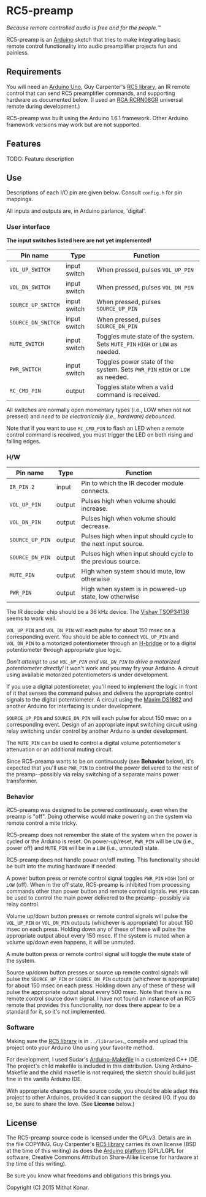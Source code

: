 RC5-preamp
==========
_Because remote controlled audio is free and for the people.™_

RC5-preamp is an [Arduino](http://www.arduino.cc) sketch that tries to make integrating basic remote control functionality into audio preamplifier projects fun and 
painless.

Requirements
------------
You will need an [Arduino Uno](http://www.arduino.cc/en/Main/arduinoBoardUno), 
Guy Carpenter's [RC5 library](https://github.com/guyc/RC5), an IR remote 
control that can send RC5 preamplifier commands, and supporting hardware as 
documented below. (I used an 
[RCA RCRN08GR](http://www.rcaaudiovideo.com/remotes/6-8-devices/?sku=RCRN08GR) 
universal remote during development.)

RC5-preamp was built using the Arduino 1.6.1 framework. Other Arduino framework versions may work but are not supported.

Features
--------
TODO: Feature description

Use
-----
Descriptions of each I/O pin are given below. Consult `config.h` for pin
mappings. 

All inputs and outputs are, in Arduino parlance, 'digital'.

### User interface

**The input switches listed here are not yet implemented!**

Pin name           | Type         | Function
------------------ | ------------ | -------------------------------
`VOL_UP_SWITCH`    | input switch | When pressed, pulses `VOL_UP_PIN`
`VOL_DN_SWITCH`    | input switch | When pressed, pulses `VOL_DN_PIN`
`SOURCE_UP_SWITCH` | input switch | When pressed, pulses `SOURCE_UP_PIN`
`SOURCE_DN_SWITCH` | input switch | When pressed, pulses `SOURCE_DN_PIN`
`MUTE_SWITCH`      | input switch | Toggles mute state of the system. Sets `MUTE_PIN` `HIGH` or `LOW` as needed.
`PWR_SWITCH`       | input switch | Toggles power state of the system. Sets `PWR_PIN` `HIGH` or `LOW` as needed.
`RC_CMD_PIN`       | output       | Toggles state when a valid command is received.

All switches are normally open momentary types (i.e., LOW when not not pressed) 
and _need to be electronically (i.e., hardware) debounced_.

Note that if you want to use `RC_CMD_PIN` to flash an LED when a remote control 
command is received, you must trigger the LED on both rising and falling edges.

### H/W

Pin name           | Type   | Function
------------------ | ------ | -------------------------------
`IR_PIN 2`         | input  | Pin to which the IR decoder module connects.
`VOL_UP_PIN`       | output | Pulses high when volume should increase.
`VOL_DN_PIN`       | output | Pulses high when volume should decrease.
`SOURCE_UP_PIN`    | output | Pulses high when input should cycle to the next input source.
`SOURCE_DN_PIN`    | output | Pulses high when input should cycle to the previous source.
`MUTE_PIN`         | output | High when system should mute, low otherwise
`PWR_PIN`          | output | High when system is in powered-up state, low otherwise

The IR decoder chip should be a 36 kHz
device. The [Vishay TSOP34136](http://www.vishay.com/docs/82490/tsop321.pdf)
seems to work well.

`VOL_UP_PIN` and `VOL_DN_PIN` will each pulse for about 150 msec on a 
corresponding event. You should be able to connect `VOL_UP_PIN` and 
`VOL_DN_PIN` to a motorized potentiometer through an 
[H-bridge](http://en.wikipedia.org/wiki/H_bridge) or to a digital 
potentiometer through appropriate glue logic.

_Don't attempt to use `VOL_UP_PIN` and `VOL_DN_PIN` to drive a motorized 
potentiometer directly!_ It won't work and you may fry your Arduino. A circuit 
using available motorized potentiometers is under development.

If you use a digital potentiometer, you'll need to implement the logic in front
of it that senses the command pulses and delivers the appropriate control
signals to the digital potentiometer. A circuit using the
[Maxim DS1882](http://www.maximintegrated.com/en/products/analog/data-converters/digital-potentiometers/DS1882.html/tb_tab0)
and another Arduino for interfacing is under development.

`SOURCE_UP_PIN` and `SOURCE_DN_PIN` will each pulse for about 150 msec on a
corresponding event. Design of an appropriate input switching circuit using 
relay switching under control by another Arduino is under development.

The `MUTE_PIN` can be used to control a digital volume potentiometer's 
attenuation or an additional muting circuit.

Since RC5-preamp wants to be on continuously (see **Behavior** below), it's 
expected that you'll use `PWR_PIN` to control the power delivered to the rest 
of the preamp--possibly via relay switching of a separate mains power 
transformer.

### Behavior
RC5-preamp was designed to be powered continuously, even when the preamp is 
"off". Doing otherwise would make powering on the system via remote control a 
mite tricky.

RC5-preamp does not remember the state of the system when the power is cycled 
or the Arduino is reset. On power-up/reset, `PWR_PIN` will be `LOW`
(i.e., power off) and `MUTE_PIN` will be in a `LOW` (i.e., umnuted) state.

RC5-preamp does not handle power on/off muting. This functionality should be 
built into the muting hardware if needed.

A power button press or remote control signal toggles `PWR_PIN` `HIGH` (on) or 
`LOW` (off).  When in the off state, RC5-preamp is inhibited from processing 
commands other than power button and remote control signals. `PWR_PIN` can be 
used to control the main power delivered to the preamp--possibly via relay
control.

Volume up/down button presses or remote control signals will pulse the 
`VOL_UP_PIN` or `VOL_DN_PIN` outputs (whichever is appropriate) for
about 150 msec on each press. Holding down any of these of these will pulse
the appropriate output about every 150 msec. If the system is muted when a 
volume up/down even happens, it will be unmuted.

A mute button press or remote control signal will toggle the mute state of the
system.

Source up/down button presses or source up remote control signals will pulse
the `SOURCE_UP_PIN` or `SOURCE_DN_PIN` outputs (whichever is appropriate) for
about 150 msec on each press. Holding down any of these of these will pulse
the appropriate output about every 500 msec. Note that there is no remote 
control source down signal. I have not found an instance of an RC5 remote that 
provides  this  functionality, nor does there appear to be a standard for it, 
so it's not implemented.

### Software 
Making sure the [RC5 library](https://github.com/guyc/RC5) is in
`../libraries`., compile and upload this project onto your Arduino Uno using 
your favorite method.

For development, I used Sudar's 
[Arduino-Makefile](https://github.com/sudar/Arduino-Makefile) in a customized 
C++ IDE. The project's child makefile is included in this distribution. Using
Arduino-Makefile and the child makefile is not required; the sketch should 
build just fine in the vanilla Arduino IDE.

With appropriate changes to the source code, you should be able adapt this 
project to other Arduinos, provided it can support the desired I/O. If you
do so, be sure to share the love. (See **License** below.)

License
-------
The RC5-preamp source code is licensed under the GPLv3. Details are in 
the file COPYING. Guy Carpenter's [RC5 library](https://github.com/guyc/RC5) 
carries its own license (BSD at the time of this writing) as does the
[Arduino platform](http://arduino.cc/en/Main/FAQ) (GPL/LGPL for software, 
Creative Commons Attribution Share-Alike license for hardware at the time of 
this writing).

Be sure you know what freedoms and obligations this brings you.

Copyright (C) 2015 Mithat Konar.
